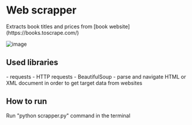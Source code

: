 <h1>Web scrapper </h1>
Extracts book titles and prices from [book website](https://books.toscrape.com/)

![image](https://github.com/user-attachments/assets/d5f8d052-529b-4b6b-86fc-173d8e0d9b59)

<h2>Used libraries</h2>
- requests - HTTP requests
- BeautifulSoup - parse and navigate HTML or XML document in order to get target data from websites

<h2>How to run</h2>
Run "python scrapper.py" command in the terminal

